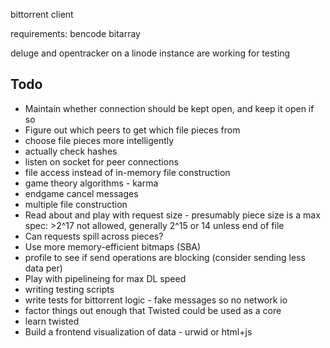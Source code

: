 bittorrent client

requirements:
bencode
bitarray

deluge and opentracker on a linode instance are working for testing

Todo
----

* Maintain whether connection should be kept open, and keep it open if so
* Figure out which peers to get which file pieces from 
* choose file pieces more intelligently
* actually check hashes
* listen on socket for peer connections
* file access instead of in-memory file construction
* game theory algorithms - karma
* endgame cancel messages
* multiple file construction
* Read about and play with request size - presumably piece size is a max
  spec: >2^17 not allowed, generally 2^15 or 14 unless end of file
* Can requests spill across pieces?
* Use more memory-efficient bitmaps (SBA)
* profile to see if send operations are blocking (consider sending less data per)
* Play with pipelineing for max DL speed
* writing testing scripts
* write tests for bittorrent logic - fake messages so no network io
* factor things out enough that Twisted could be used as a core
* learn twisted
* Build a frontend visualization of data - urwid or html+js
